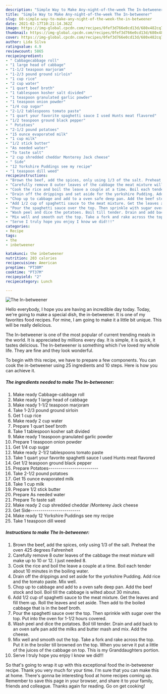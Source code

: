 ```yaml
---
description: "Simple Way to Make Any-night-of-the-week The In-betweener"
title: "Simple Way to Make Any-night-of-the-week The In-betweener"
slug: 60-simple-way-to-make-any-night-of-the-week-the-in-betweener
date: 2021-02-17T10:21:14.362Z
image: https://img-global.cpcdn.com/recipes/0fef3d766e0cd13d/680x482cq70/the-in-betweener-recipe-main-photo.jpg
thumbnail: https://img-global.cpcdn.com/recipes/0fef3d766e0cd13d/680x482cq70/the-in-betweener-recipe-main-photo.jpg
cover: https://img-global.cpcdn.com/recipes/0fef3d766e0cd13d/680x482cq70/the-in-betweener-recipe-main-photo.jpg
author: Lida Silva
ratingvalue: 4.9
reviewcount: 5865
recipeingredient:
- " Cabbagecabbage roll"
- "1 large head of cabbage"
- "1-1/2 teaspoon marjoram"
- "1-2/3 pound ground sirloin"
- "1 cup rice"
- "2 cup water"
- "1 quart beef broth"
- "1 tablespoon kosher salt divided"
- "1 teaspoon granulated garlic powder"
- "1 teaspoon onion powder"
- "1/4 cup sugar"
- "2-1/2 tablespoons tomato paste"
- "1 quart your favorite spaghetti sauce I used Hunts meat flavored"
- "1/2 teaspoon ground black pepper"
- " Potatoes"
- "2-1/2 pound potatoes"
- "15 ounce evaporated milk"
- "1 cup milk"
- "1/2 stick butter"
- "As needed water"
- "To taste salt"
- "2 cup shredded cheddar Monterey Jack cheese"
- " Side"
- "12 Yorkshire Puddings see my recipe"
- "1 teaspoon dill weed"
recipeinstructions:
- "Brown the beef, add the spices, only using 1/3 of the salt. Preheat the oven 425 degrees Fahrenheit"
- "Carefully remove 8 outer leaves of the cabbage the meat mixture will make up to 10 or 12. I just needed 8."
- "Cook the rice and boil the leave a couple at a time. Boil each tender about 10 minutes in the boiling water."
- "Drain off the drippings and set aside for the yorkshire Pudding. Add rice and the tomato paste. Mix well."
- "Chop up to cabbage and add to a oven safe deep pan. Add the beef stock and boil. Boil till the cabbage is wilted about 30 minutes."
- "Add 1/2 cup of spaghetti sauce to the meat mixture. Get the leaves and fill them up. Roll the leaves and set aside. Then add to the boiled cabbage that is in the beef broth."
- "Pour the spaghetti sauce over the top. Then sprinkle with sugar over the top. Put into the oven for 1-1/2 hours covered."
- "Wash peel and dice the potatoes. Boil till tender. Drain and add back to an oven safe pan add the milks and butter mash and mix. Add the cheese."
- "Mix well and smooth out the top. Take a fork and rake across the top. Put it in the broiler till browned on the top. When you serve it put a little of the juices of the cabbage on top. This is my Granddaughters portion."
- "Serve I truly hope you enjoy I know we did!!!"
categories:
- Recipe
tags:
- the
- inbetweener

katakunci: the inbetweener 
nutrition: 203 calories
recipecuisine: American
preptime: "PT30M"
cooktime: "PT37M"
recipeyield: "2"
recipecategory: Lunch

---
```



![The In-betweener](https://img-global.cpcdn.com/recipes/0fef3d766e0cd13d/680x482cq70/the-in-betweener-recipe-main-photo.jpg)

Hello everybody, I hope you are having an incredible day today. Today, we're going to make a special dish, the in-betweener. It is one of my favorites food recipes. For mine, I am going to make it a little bit unique. This will be really delicious.

The In-betweener is one of the most popular of current trending meals in the world. It is appreciated by millions every day. It is simple, it is quick, it tastes delicious. The In-betweener is something which I've loved my whole life. They are fine and they look wonderful.




To begin with this recipe, we have to prepare a few components. You can cook the in-betweener using 25 ingredients and 10 steps. Here is how you can achieve it.

<!--inarticleads1-->

##### The ingredients needed to make The In-betweener:

1. Make ready  Cabbage-cabbage roll
1. Make ready 1 large head of cabbage
1. Make ready 1-1/2 teaspoon marjoram
1. Take 1-2/3 pound ground sirloin
1. Get 1 cup rice
1. Make ready 2 cup water
1. Prepare 1 quart beef broth
1. Take 1 tablespoon kosher salt divided
1. Make ready 1 teaspoon granulated garlic powder
1. Prepare 1 teaspoon onion powder
1. Get 1/4 cup sugar
1. Make ready 2-1/2 tablespoons tomato paste
1. Take 1 quart your favorite spaghetti sauce I used Hunts meat flavored
1. Get 1/2 teaspoon ground black pepper
1. Prepare  Potatoes-------------------------
1. Take 2-1/2 pound potatoes
1. Get 15 ounce evaporated milk
1. Take 1 cup milk
1. Prepare 1/2 stick butter
1. Prepare As needed water
1. Prepare To taste salt
1. Make ready 2 cup shredded cheddar /Monterey Jack cheese
1. Get  Side-------------------------
1. Make ready 12 Yorkshire Puddings see my recipe
1. Take 1 teaspoon dill weed




<!--inarticleads2-->

##### Instructions to make The In-betweener:

1. Brown the beef, add the spices, only using 1/3 of the salt. Preheat the oven 425 degrees Fahrenheit
1. Carefully remove 8 outer leaves of the cabbage the meat mixture will make up to 10 or 12. I just needed 8.
1. Cook the rice and boil the leave a couple at a time. Boil each tender about 10 minutes in the boiling water.
1. Drain off the drippings and set aside for the yorkshire Pudding. Add rice and the tomato paste. Mix well.
1. Chop up to cabbage and add to a oven safe deep pan. Add the beef stock and boil. Boil till the cabbage is wilted about 30 minutes.
1. Add 1/2 cup of spaghetti sauce to the meat mixture. Get the leaves and fill them up. Roll the leaves and set aside. Then add to the boiled cabbage that is in the beef broth.
1. Pour the spaghetti sauce over the top. Then sprinkle with sugar over the top. Put into the oven for 1-1/2 hours covered.
1. Wash peel and dice the potatoes. Boil till tender. Drain and add back to an oven safe pan add the milks and butter mash and mix. Add the cheese.
1. Mix well and smooth out the top. Take a fork and rake across the top. Put it in the broiler till browned on the top. When you serve it put a little of the juices of the cabbage on top. This is my Granddaughters portion.
1. Serve I truly hope you enjoy I know we did!!!




So that's going to wrap it up with this exceptional food the in-betweener recipe. Thank you very much for your time. I'm sure that you can make this at home. There's gonna be interesting food at home recipes coming up. Remember to save this page in your browser, and share it to your family, friends and colleague. Thanks again for reading. Go on get cooking!
